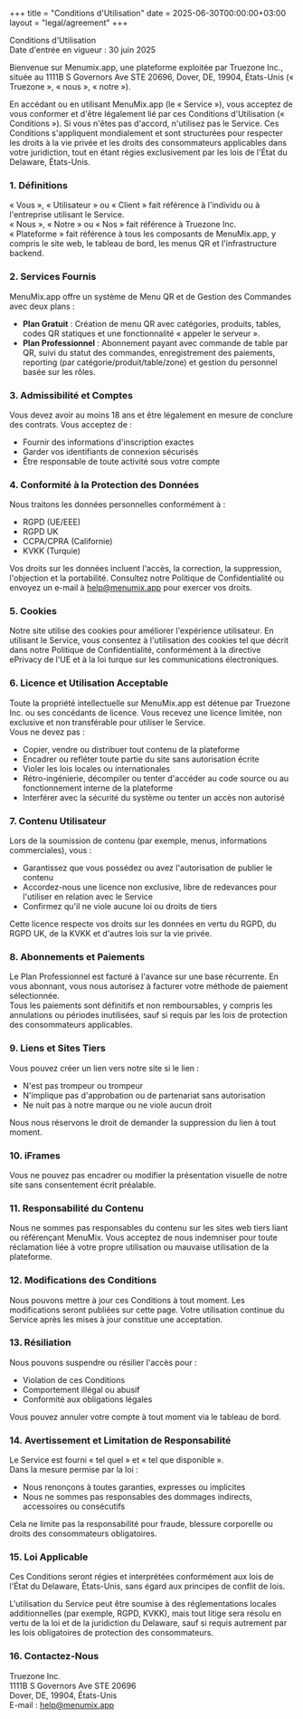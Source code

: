 +++
title = "Conditions d'Utilisation"
date = 2025-06-30T00:00:00+03:00
layout = "legal/agreement"
+++

Conditions d'Utilisation  
Date d'entrée en vigueur : 30 juin 2025  

Bienvenue sur Menumix.app, une plateforme exploitée par Truezone Inc., située au 1111B S Governors Ave STE 20696, Dover, DE, 19904, États-Unis (« Truezone », « nous », « notre »).

En accédant ou en utilisant MenuMix.app (le « Service »), vous acceptez de vous conformer et d'être légalement lié par ces Conditions d'Utilisation (« Conditions »). Si vous n'êtes pas d'accord, n'utilisez pas le Service. Ces Conditions s'appliquent mondialement et sont structurées pour respecter les droits à la vie privée et les droits des consommateurs applicables dans votre juridiction, tout en étant régies exclusivement par les lois de l'État du Delaware, États-Unis.

### 1. Définitions
« Vous », « Utilisateur » ou « Client » fait référence à l'individu ou à l'entreprise utilisant le Service.  
« Nous », « Notre » ou « Nos » fait référence à Truezone Inc.  
« Plateforme » fait référence à tous les composants de MenuMix.app, y compris le site web, le tableau de bord, les menus QR et l'infrastructure backend.

### 2. Services Fournis
MenuMix.app offre un système de Menu QR et de Gestion des Commandes avec deux plans :  
- **Plan Gratuit** : Création de menu QR avec catégories, produits, tables, codes QR statiques et une fonctionnalité « appeler le serveur ».  
- **Plan Professionnel** : Abonnement payant avec commande de table par QR, suivi du statut des commandes, enregistrement des paiements, reporting (par catégorie/produit/table/zone) et gestion du personnel basée sur les rôles.

### 3. Admissibilité et Comptes
Vous devez avoir au moins 18 ans et être légalement en mesure de conclure des contrats. Vous acceptez de :  
- Fournir des informations d'inscription exactes  
- Garder vos identifiants de connexion sécurisés  
- Être responsable de toute activité sous votre compte

### 4. Conformité à la Protection des Données
Nous traitons les données personnelles conformément à :  
- RGPD (UE/EEE)  
- RGPD UK  
- CCPA/CPRA (Californie)  
- KVKK (Turquie)  

Vos droits sur les données incluent l'accès, la correction, la suppression, l'objection et la portabilité. Consultez notre Politique de Confidentialité ou envoyez un e-mail à help@menumix.app pour exercer vos droits.

### 5. Cookies
Notre site utilise des cookies pour améliorer l'expérience utilisateur. En utilisant le Service, vous consentez à l'utilisation des cookies tel que décrit dans notre Politique de Confidentialité, conformément à la directive ePrivacy de l'UE et à la loi turque sur les communications électroniques.

### 6. Licence et Utilisation Acceptable
Toute la propriété intellectuelle sur MenuMix.app est détenue par Truezone Inc. ou ses concédants de licence. Vous recevez une licence limitée, non exclusive et non transférable pour utiliser le Service.  
Vous ne devez pas :  
- Copier, vendre ou distribuer tout contenu de la plateforme  
- Encadrer ou refléter toute partie du site sans autorisation écrite  
- Violer les lois locales ou internationales  
- Rétro-ingénierie, décompiler ou tenter d'accéder au code source ou au fonctionnement interne de la plateforme  
- Interférer avec la sécurité du système ou tenter un accès non autorisé

### 7. Contenu Utilisateur
Lors de la soumission de contenu (par exemple, menus, informations commerciales), vous :  
- Garantissez que vous possédez ou avez l'autorisation de publier le contenu  
- Accordez-nous une licence non exclusive, libre de redevances pour l'utiliser en relation avec le Service  
- Confirmez qu'il ne viole aucune loi ou droits de tiers  

Cette licence respecte vos droits sur les données en vertu du RGPD, du RGPD UK, de la KVKK et d'autres lois sur la vie privée.

### 8. Abonnements et Paiements
Le Plan Professionnel est facturé à l'avance sur une base récurrente. En vous abonnant, vous nous autorisez à facturer votre méthode de paiement sélectionnée.  
Tous les paiements sont définitifs et non remboursables, y compris les annulations ou périodes inutilisées, sauf si requis par les lois de protection des consommateurs applicables.

### 9. Liens et Sites Tiers
Vous pouvez créer un lien vers notre site si le lien :  
- N'est pas trompeur ou trompeur  
- N'implique pas d'approbation ou de partenariat sans autorisation  
- Ne nuit pas à notre marque ou ne viole aucun droit  

Nous nous réservons le droit de demander la suppression du lien à tout moment.

### 10. iFrames
Vous ne pouvez pas encadrer ou modifier la présentation visuelle de notre site sans consentement écrit préalable.

### 11. Responsabilité du Contenu
Nous ne sommes pas responsables du contenu sur les sites web tiers liant ou référençant MenuMix. Vous acceptez de nous indemniser pour toute réclamation liée à votre propre utilisation ou mauvaise utilisation de la plateforme.

### 12. Modifications des Conditions
Nous pouvons mettre à jour ces Conditions à tout moment. Les modifications seront publiées sur cette page. Votre utilisation continue du Service après les mises à jour constitue une acceptation.

### 13. Résiliation
Nous pouvons suspendre ou résilier l'accès pour :  
- Violation de ces Conditions  
- Comportement illégal ou abusif  
- Conformité aux obligations légales  

Vous pouvez annuler votre compte à tout moment via le tableau de bord.

### 14. Avertissement et Limitation de Responsabilité
Le Service est fourni « tel quel » et « tel que disponible ».  
Dans la mesure permise par la loi :  
- Nous renonçons à toutes garanties, expresses ou implicites  
- Nous ne sommes pas responsables des dommages indirects, accessoires ou consécutifs  

Cela ne limite pas la responsabilité pour fraude, blessure corporelle ou droits des consommateurs obligatoires.

### 15. Loi Applicable
Ces Conditions seront régies et interprétées conformément aux lois de l'État du Delaware, États-Unis, sans égard aux principes de conflit de lois.  

L'utilisation du Service peut être soumise à des réglementations locales additionnelles (par exemple, RGPD, KVKK), mais tout litige sera résolu en vertu de la loi et de la juridiction du Delaware, sauf si requis autrement par les lois obligatoires de protection des consommateurs.

### 16. Contactez-Nous
Truezone Inc.  
1111B S Governors Ave STE 20696  
Dover, DE, 19904, États-Unis  
E-mail : help@menumix.app

